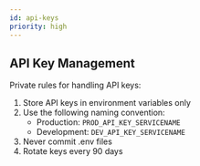 ```yaml
---
id: api-keys
priority: high
---
```


## API Key Management

Private rules for handling API keys:

1. Store API keys in environment variables only
2. Use the following naming convention:
   - Production: `PROD_API_KEY_SERVICENAME`
   - Development: `DEV_API_KEY_SERVICENAME`
3. Never commit .env files
4. Rotate keys every 90 days